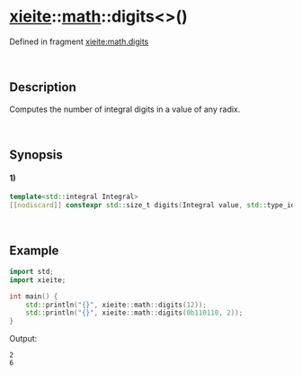 # [xieite](../../xieite.md)\:\:[math](../../math.md)\:\:digits\<\>\(\)
Defined in fragment [xieite:math.digits](../../../src/math/digits.cpp)

&nbsp;

## Description
Computes the number of integral digits in a value of any radix.

&nbsp;

## Synopsis
#### 1)
```cpp
template<std::integral Integral>
[[nodiscard]] constexpr std::size_t digits(Integral value, std::type_identity_t<Integral> radix = 10) noexcept;
```

&nbsp;

## Example
```cpp
import std;
import xieite;

int main() {
    std::println("{}", xieite::math::digits(12));
    std::println("{}", xieite::math::digits(0b110110, 2));
}
```
Output:
```
2
6
```
